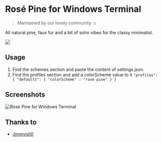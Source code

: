 # Rosé Pine for Windows Terminal

> Maintained by our lovely community ☺️

All natural pine, faux fur and a bit of soho vibes for the classy minimalist.

[![](https://img.shields.io/badge/Rosé%20Pine%20Theme-191724)](https://github.com/rose-pine/rose-pine-theme)

## Usage

1. Find the schemes section and paste the content of settings.json.
2. Find the profiles section and add a colorScheme value to it
``"profiles": {
    "defaults": {
        "colorScheme" : "rose pine"
    }
}
``

## Screenshots

![Rosé Pine for Windows Terminal](https://media.discordapp.net/attachments/650043136428736558/776607553273462804/imagen_2020-11-12_194104.png?width=1920&height=1080)

## Thanks to

- [Jimmysit0](https://github.com/Jimmysit0)

